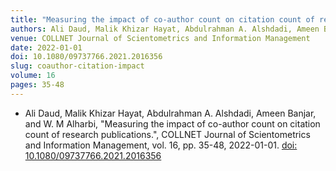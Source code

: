```yaml
---
title: "Measuring the impact of co-author count on citation count of research publications"
authors: Ali Daud, Malik Khizar Hayat, Abdulrahman A. Alshdadi, Ameen Banjar, and W. M Alharbi
venue: COLLNET Journal of Scientometrics and Information Management
date: 2022-01-01
doi: 10.1080/09737766.2021.2016356
slug: coauthor-citation-impact
volume: 16
pages: 35-48
---
```


- Ali Daud, Malik Khizar Hayat, Abdulrahman A. Alshdadi, Ameen Banjar, and W. M Alharbi, "Measuring the impact of co-author count on citation count of research publications.", COLLNET Journal of Scientometrics and Information Management, vol. 16, pp. 35-48, 2022-01-01. [doi: 10.1080/09737766.2021.2016356](10.1080/09737766.2021.2016356)

